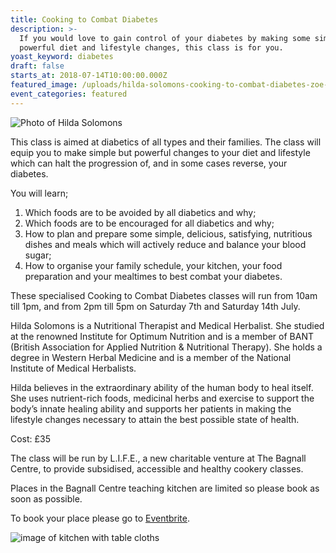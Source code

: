 ```yaml
---
title: Cooking to Combat Diabetes
description: >-
  If you would love to gain control of your diabetes by making some simple but
  powerful diet and lifestyle changes, this class is for you.
yoast_keyword: diabetes
draft: false
starts_at: 2018-07-14T10:00:00.000Z
featured_image: /uploads/hilda-solomons-cooking-to-combat-diabetes-zoe-new-poster.jpg
event_categories: featured
---
```

![Photo of Hilda Solomons](/uploads/hilda-solomons-cooking-to-combat-diabetes-zoe-new-poster-smaller.jpg)

This class is aimed at diabetics of all types and their families. The class will equip you to make simple but powerful changes to your diet and lifestyle which can halt the progression of, and in some cases reverse, your diabetes. 

You will learn;

1. Which foods are to be avoided by all diabetics and why;
2. Which foods are to be encouraged for all diabetics and why;
3. How to plan and prepare some simple, delicious, satisfying, nutritious dishes and meals which will actively reduce and balance your blood sugar;
4. How to organise your family schedule, your kitchen, your food preparation and your mealtimes to best combat your diabetes. 

These specialised Cooking to Combat Diabetes classes will run from 10am till 1pm, and from 2pm till 5pm on Saturday 7th and Saturday 14th July. 

Hilda Solomons is a Nutritional Therapist and Medical Herbalist. She studied at the renowned Institute for Optimum Nutrition and is a member of BANT (British Association for Applied Nutrition & Nutritional Therapy). She holds a degree in Western Herbal Medicine and is a member of the National Institute of Medical Herbalists. 

Hilda believes in the extraordinary ability of the human body to heal itself. She uses nutrient-rich foods, medicinal herbs and exercise to support the body’s innate healing ability and supports her patients in making the lifestyle changes necessary to attain the best possible state of health. 

Cost: £35

The class will be run by L.I.F.E., a new charitable venture at The Bagnall Centre, to provide subsidised, accessible and healthy cookery classes.

Places in the Bagnall Centre teaching kitchen are limited so please book as soon as possible.

To book your place please go to [Eventbrite](https://www.eventbrite.co.uk/o/the-bagnall-centre-for-integrated-healthcare-15107851824).

![image of kitchen with table cloths](/uploads/kitchen-with-table-cloths.jpg)
